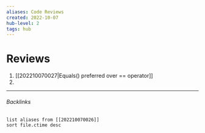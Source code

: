```yaml
---
aliases: Code Reviews
created: 2022-10-07
hub-level: 2
tags: hub
---
```

# Reviews
1.  [[202210070027|Equals() preferred over == operator]]
2. 


---
###### Backlinks

```dataview
list aliases from [[202210070026]]
sort file.ctime desc
```
